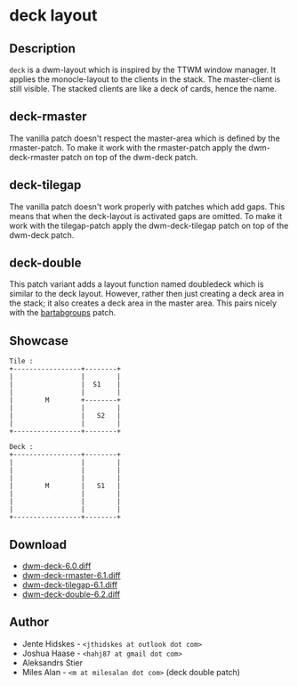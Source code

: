 deck layout
===========

Description
-----------
`deck` is a dwm-layout which is inspired by the TTWM window manager.
It applies the monocle-layout to the clients in the stack.
The master-client is still visible. The stacked clients are like
a deck of cards, hence the name.

deck-rmaster
------------
The vanilla patch doesn't respect the master-area which is defined by
the rmaster-patch. To make it work with the rmaster-patch apply the
dwm-deck-rmaster patch on top of the dwm-deck patch.

deck-tilegap
------------
The vanilla patch doesn't work properly with patches which add gaps.
This means that when the deck-layout is activated gaps are omitted.
To make it work with the tilegap-patch apply the dwm-deck-tilegap patch
on top of the dwm-deck patch.

deck-double
------------
This patch variant adds a layout function named doubledeck which is
similar to the deck layout. However, rather then just creating a deck
area in the stack; it also creates a deck area in the master area. This
pairs nicely with the [bartabgroups](/patches/bartabgroups/) patch.

Showcase
--------

	Tile :
	+-----------------+--------+
	|                 |        |
	|                 |  S1    |
	|                 |        |
	|        M        +--------+
	|                 |        |
	|                 |   S2   |
	|                 |        |
	+-----------------+--------+

	Deck :
	+-----------------+--------+
	|                 |        |
	|                 |        |
	|                 |        |
	|        M        |   S1   |
	|                 |        |
	|                 |        |
	|                 |        |
	+-----------------+--------+

Download
--------
* [dwm-deck-6.0.diff](dwm-deck-6.0.diff)
* [dwm-deck-rmaster-6.1.diff](dwm-deck-rmaster-6.1.diff)
* [dwm-deck-tilegap-6.1.diff](dwm-deck-tilegap-6.1.diff)
* [dwm-deck-double-6.2.diff](dwm-deck-double-6.2.diff)

Author
------
* Jente Hidskes - `<jthidskes at outlook dot com>`
* Joshua Haase - `<hahj87 at gmail dot com>`
* Aleksandrs Stier
* Miles Alan - `<m at milesalan dot com>` (deck double patch)
